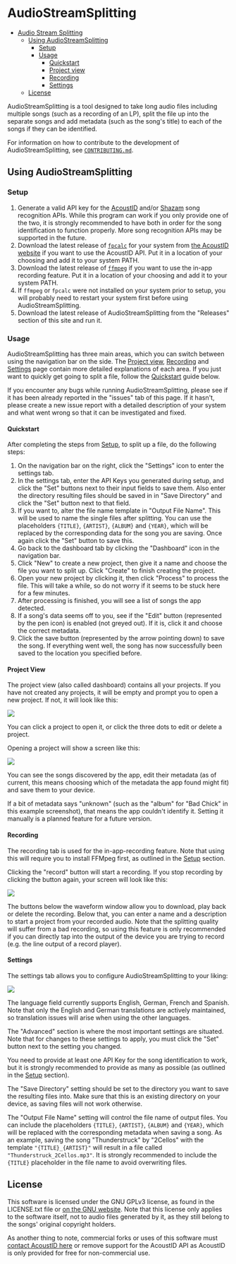 # AudioStreamSplitting

- [Audio Stream Splitting](#audiostreamsplitting)
  - [Using AudioStreamSplitting](#using-audiostreamsplitting)
    - [Setup](#setup)
    - [Usage](#usage)
      - [Quickstart](#quickstart)
      - [Project view](#project-view)
      - [Recording](#recording)
      - [Settings](#settings)
  - [License](#license)

AudioStreamSplitting is a tool designed to take long audio files including multiple songs (such as a recording of an LP), split the file up into the separate songs and add metadata (such as the song's title) to each of the songs if they can be identified.

For information on how to contribute to the development of AudioStreamSplitting, see [``CONTRIBUTING.md``](./CONTRIBUTING.md).

## Using AudioStreamSplitting

### Setup

1. Generate a valid API key for the [AcoustID](https://acoustid.org/) and/or [Shazam](https://rapidapi.com/apidojo/api/shazam) song recognition APIs. While this program can work if you only provide one of the two, it is strongly recommended to have both in order for the song identification to function properly. More song recognition APIs may be supported in the future.
2. Download the latest release of [`fpcalc`](https://acoustid.org/chromaprint) for your system from [the AcoustID website](https://acoustid.org/chromaprint) if you want to use the AcoustID API. Put it in a location of your choosing and add it to your system PATH.
3. Download the latest release of [`ffmpeg`](https://ffmpeg.org/download.html) if you want to use the in-app recording feature. Put it in a location of your choosing and add it to your system PATH.
4. If `ffmpeg` or `fpcalc` were not installed on your system prior to setup, you will probably need to restart your system first before using AudioStreamSplitting.
5. Download the latest release of AudioStreamSplitting from the "Releases" section of this site and run it.

### Usage

AudioStreamSplitting has three main areas, which you can switch between using the navigation bar on the side. The [Project view](#project-view), [Recording](#recording) and [Settings](#settings) page contain more detailed explanations of each area. If you just want to quickly get going to split a file, follow the [Quickstart](#quickstart) guide below.

If you encounter any bugs while running AudioStreamSplitting, please see if it has been already reported in the "issues" tab of this page. If it hasn't, please create a new issue report with a detailed description of your system and what went wrong so that it can be investigated and fixed.

#### Quickstart

After completing the steps from [Setup](#setup), to split up a file, do the following steps:

1. On the navigation bar on the right, click the "Settings" icon to enter the settings tab.
2. In the settings tab, enter the API Keys you generated during setup, and click the "Set" buttons next to their input fields to save them. Also enter the directory resulting files should be saved in in "Save Directory" and click the "Set" button next to that field.
3. If you want to, alter the file name template in "Output File Name". This will be used to name the single files after splitting. You can use the placeholders ``{TITLE}``, ``{ARTIST}``, ``{ALBUM}`` and ``{YEAR}``, which will be replaced by the corresponding data for the song you are saving. Once again click the "Set" button to save this.
4. Go back to the dashboard tab by clicking the "Dashboard" icon in the navigation bar.
5. Click "New" to create a new project, then give it a name and choose the file you want to split up. Click "Create" to finish creating the project.
6. Open your new project by clicking it, then click "Process" to process the file. This will take a while, so do not worry if it seems to be stuck here for a few minutes.
7. After processing is finished, you will see a list of songs the app detected.
8. If a song's data seems off to you, see if the "Edit" button (represented by the pen icon) is enabled (not greyed out). If it is, click it and choose the correct metadata.
9. Click the save button (represented by the arrow pointing down) to save the song. If everything went well, the song has now successfully been saved to the location you specified before.

#### Project View

The project view (also called dashboard) contains all your projects. If you have not created any projects, it will be empty and prompt you to open a new project. If not, it will look like this:

<p><img src="./assets/dashboard.jpg" /></p>

You can click a project to open it, or click the three dots to edit or delete a project.

Opening a project will show a screen like this:

<p><img src="./assets/project_view.jpg" /></p>

You can see the songs discovered by the app, edit their metadata (as of current, this means choosing which of the metadata the app found might fit) and save them to your device.

If a bit of metadata says "unknown" (such as the "album" for "Bad Chick" in this example screenshot), that means the app couldn't identify it. Setting it manually is a planned feature for a future version.

#### Recording

The recording tab is used for the in-app-recording feature. Note that using this will require you to install FFMpeg first, as outlined in the [Setup](#setup) section.

Clicking the "record" button will start a recording. If you stop recording by clicking the button again, your screen will look like this:

<p><img src="./assets/record.jpg" /></p>

The buttons below the waveform window allow you to download, play back or delete the recording. Below that, you can enter a name and a description to start a project from your recorded audio. Note that the splitting quality will suffer from a bad recording, so using this feature is only recommended if you can directly tap into the output of the device you are trying to record (e.g. the line output of a record player).

#### Settings

The settings tab allows you to configure AudioStreamSplitting to your liking:

<p><img src="./assets/settings.jpg" /></p>

The language field currently supports English, German, French and Spanish. Note that only the English and German translations are actively maintained, so translation issues will arise when using the other languages.

The "Advanced" section is where the most important settings are situated. Note that for changes to these settings to apply, you must click the "Set" button next to the setting you changed.

You need to provide at least one API Key for the song identification to work, but it is strongly recommended to provide as many as possible (as outlined in the [Setup](#setup) section).

The "Save Directory" setting should be set to the directory you want to save the resulting files into. Make sure that this is an existing directory on your device, as saving files will not work otherwise.

The "Output File Name" setting will control the file name of output files. You can include the placeholders ``{TITLE}``, ``{ARTIST}``, ``{ALBUM}`` and ``{YEAR}``, which will be replaced with the corresponding metadata when saving a song. As an example, saving the song "Thunderstruck" by "2Cellos" with the template ``"{TITLE}_{ARTIST}"`` will result in a file called ``"Thunderstruck_2Cellos.mp3"``. It is strongly recommended to include the ``{TITLE}`` placeholder in the file name to avoid overwriting files.

## License

This software is licensed under the GNU GPLv3 license, as found in the LICENSE.txt file or [on the GNU website](https://www.gnu.org/licenses/gpl-3.0.en.html). Note that this license only applies to the software itself, not to audio files generated by it, as they still belong to the songs' original copyright holders.

As another thing to note, commercial forks or uses of this software must [contact AcoustID here](https://acoustid.biz/) or remove support for the AcoustID API as AcoustID is only provided for free for non-commercial use.
